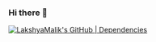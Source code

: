 ### Hi there 👋

<!--
**LakshyaMalik/LakshyaMalik** is a ✨ _special_ ✨ repository because its `README.md` (this file) appears on your GitHub profile.

Here are some ideas to get you started:

- 🔭 I’m currently working on ...
- 🌱 I’m currently learning ...
- 👯 I’m looking to collaborate on ...
- 🤔 I’m looking for help with ...
- 💬 Ask me about ...
- 📫 How to reach me: ...
- 😄 Pronouns: ...
- ⚡ Fun fact: ...
-->



[![LakshyaMalik's GitHub | Dependencies](https://stats.quine.sh/LakshyaMalik/dependencies?theme=dark)](https://quine.sh?utm_source=widgets&utm_campaign=LakshyaMalik)
